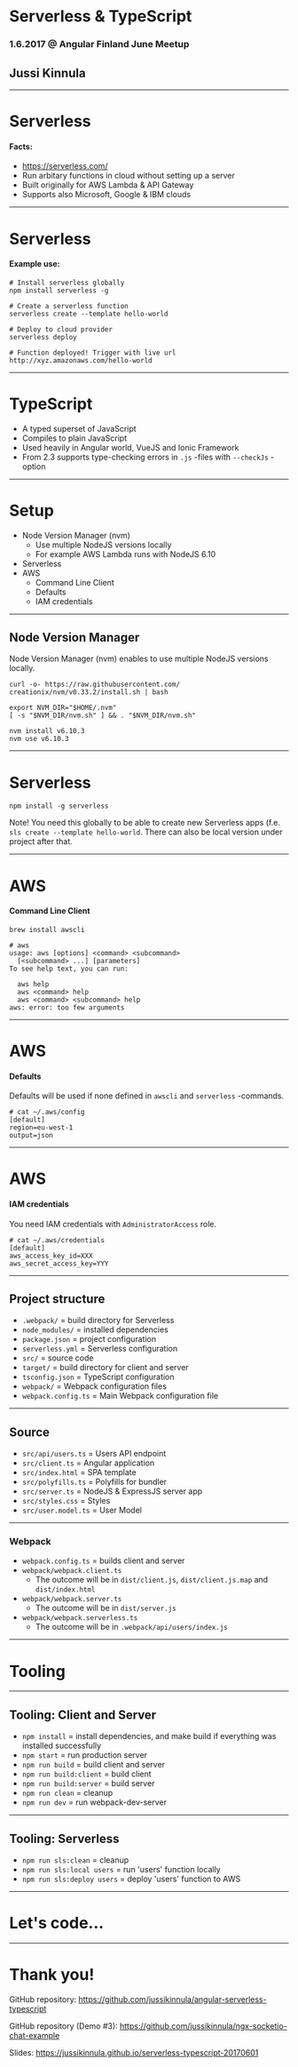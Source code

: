 # Serverless & TypeScript

### 1.6.2017 @ Angular Finland June Meetup

## Jussi Kinnula

---

# Serverless

#### Facts:

- https://serverless.com/
- Run arbitary functions in cloud without setting up a server
- Built originally for AWS Lambda & API Gateway
- Supports also Microsoft, Google & IBM clouds

___

# Serverless

#### Example use:

```
# Install serverless globally
npm install serverless -g

# Create a serverless function
serverless create --template hello-world

# Deploy to cloud provider
serverless deploy

# Function deployed! Trigger with live url
http://xyz.amazonaws.com/hello-world
```

---

# TypeScript

- A typed superset of JavaScript
- Compiles to plain JavaScript
- Used heavily in Angular world, VueJS and Ionic Framework
- From 2.3 supports type-checking errors in `.js` -files with `--checkJs` -option

---

# Setup

- Node Version Manager (nvm)
  + Use multiple NodeJS versions locally
  + For example AWS Lambda runs with NodeJS 6.10
- Serverless
- AWS
  + Command Line Client
  + Defaults
  + IAM credentials

___

## Node Version Manager

Node Version Manager (nvm) enables to use multiple NodeJS versions locally.

```
curl -o- https://raw.githubusercontent.com/ creationix/nvm/v0.33.2/install.sh | bash
```

```
export NVM_DIR="$HOME/.nvm"
[ -s "$NVM_DIR/nvm.sh" ] && . "$NVM_DIR/nvm.sh"
```

```
nvm install v6.10.3
nvm use v6.10.3
```

___

# Serverless

`npm install -g serverless`

Note! You need this globally to be able to create new Serverless apps (f.e. `sls create --template hello-world`. There can also be local version under project after that.

___

# AWS

#### Command Line Client

`brew install awscli`

```
# aws
usage: aws [options] <command> <subcommand>
  [<subcommand> ...] [parameters]
To see help text, you can run:

  aws help
  aws <command> help
  aws <command> <subcommand> help
aws: error: too few arguments
```

___

# AWS

#### Defaults

Defaults will be used if none defined in `awscli` and `serverless` -commands.

```
# cat ~/.aws/config
[default]
region=eu-west-1
output=json
```

___

# AWS

#### IAM credentials

You need IAM credentials with `AdministratorAccess` role.

```
# cat ~/.aws/credentials
[default]
aws_access_key_id=XXX
aws_secret_access_key=YYY
```

---

## Project structure

- `.webpack/` = build directory for Serverless
- `node_modules/` = installed dependencies
- `package.json` = project configuration
- `serverless.yml` = Serverless configuration
- `src/` = source code
- `target/` = build directory for client and server
- `tsconfig.json` = TypeScript configuration
- `webpack/` = Webpack configuration files
- `webpack.config.ts` = Main Webpack configuration file

___

## Source

- `src/api/users.ts` = Users API endpoint
- `src/client.ts` = Angular application
- `src/index.html` = SPA template
- `src/polyfills.ts` = Polyfills for bundler
- `src/server.ts` = NodeJS & ExpressJS server app
- `src/styles.css` = Styles
- `src/user.model.ts` = User Model

___

### Webpack

- `webpack.config.ts` = builds client and server
- `webpack/webpack.client.ts`
  + The outcome will be in `dist/client.js`, `dist/client.js.map` and `dist/index.html`
- `webpack/webpack.server.ts`
  + The outcome will be in `dist/server.js`
- `webpack/webpack.serverless.ts`
  + The outcome will be in `.webpack/api/users/index.js`

---

# Tooling

___

## Tooling: Client and Server

- `npm install` = install dependencies, and make build if everything was installed successfully
- `npm start` = run production server
- `npm run build` = build client and server
- `npm run build:client` = build client
- `npm run build:server` = build server
- `npm run clean` = cleanup
- `npm run dev` = run webpack-dev-server

___

## Tooling: Serverless

- `npm run sls:clean` = cleanup
- `npm run sls:local users` = run 'users' function locally
- `npm run sls:deploy users` = deploy 'users' function to AWS

---

# Let's code...

---

# Thank you!

GitHub repository:
https://github.com/jussikinnula/angular-serverless-typescript

GitHub repository (Demo #3):
https://github.com/jussikinnula/ngx-socketio-chat-example

Slides:
https://jussikinnula.github.io/serverless-typescript-20170601

